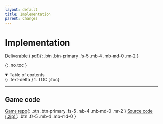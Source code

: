 ```yaml
---
layout: default
title: Implementation
parent: Changes
---
```


# Implementation

[Deliverable (.pdf)](/assets/deliverables-new/Impl2.pdf){: .btn .btn-primary .fs-5 .mb-4 .mb-md-0 .mr-2 }

{: .no_toc }

<details open markdown="block">
  <summary>
    Table of contents
  </summary>
  {: .text-delta }
1. TOC
{:toc}
</details>

---

## Game code

[Game repo](https://github.com/MrPoketes/ENG1-TEAM6-ASSESSMENT-2){: .btn .btn-primary .fs-5 .mb-4 .mb-md-0 .mr-2 } [Source code (.zip)](/assets/deliverables-new/GameSourceCode2.zip){: .btn .fs-5 .mb-4 .mb-md-0 }
